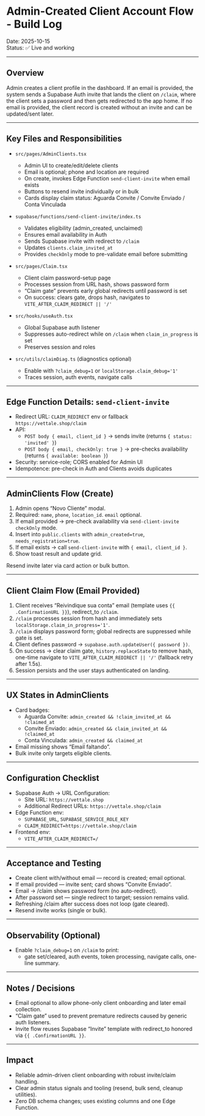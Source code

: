 # Admin-Created Client Account Flow - Build Log

Date: 2025-10-15  
Status: ✅ Live and working

---

## Overview
Admin creates a client profile in the dashboard. If an email is provided, the system sends a Supabase Auth invite that lands the client on `/claim`, where the client sets a password and then gets redirected to the app home. If no email is provided, the client record is created without an invite and can be updated/sent later.

---

## Key Files and Responsibilities

- `src/pages/AdminClients.tsx`
  - Admin UI to create/edit/delete clients
  - Email is optional; phone and location are required
  - On create, invokes Edge Function `send-client-invite` when email exists
  - Buttons to resend invite individually or in bulk
  - Cards display claim status: Aguarda Convite / Convite Enviado / Conta Vinculada

- `supabase/functions/send-client-invite/index.ts`
  - Validates eligibility (admin_created, unclaimed)
  - Ensures email availability in Auth
  - Sends Supabase invite with redirect to `/claim`
  - Updates `clients.claim_invited_at`
  - Provides `checkOnly` mode to pre-validate email before submitting

- `src/pages/Claim.tsx`
  - Client claim password-setup page
  - Processes session from URL hash, shows password form
  - “Claim gate” prevents early global redirects until password is set
  - On success: clears gate, drops hash, navigates to `VITE_AFTER_CLAIM_REDIRECT || '/'`

- `src/hooks/useAuth.tsx`
  - Global Supabase auth listener
  - Suppresses auto-redirect while on `/claim` when `claim_in_progress` is set
  - Preserves session and roles

- `src/utils/claimDiag.ts` (diagnostics optional)
  - Enable with `?claim_debug=1` or `localStorage.claim_debug='1'`
  - Traces session, auth events, navigate calls

---

## Edge Function Details: `send-client-invite`

- Redirect URL: `CLAIM_REDIRECT` env or fallback `https://vettale.shop/claim`
- API:
  - `POST body { email, client_id }` → sends invite (returns `{ status: 'invited' }`)
  - `POST body { email, checkOnly: true }` → pre-checks availability (returns `{ available: boolean }`)
- Security: service-role; CORS enabled for Admin UI
- Idempotence: pre-check in Auth and Clients avoids duplicates

---

## AdminClients Flow (Create)

1) Admin opens “Novo Cliente” modal.  
2) Required: `name`, `phone`, `location_id`. `email` optional.  
3) If email provided → pre-check availability via `send-client-invite` `checkOnly` mode.  
4) Insert into `public.clients` with `admin_created=true`, `needs_registration=true`.  
5) If email exists → call `send-client-invite` with `{ email, client_id }`.  
6) Show toast result and update grid.  

Resend invite later via card action or bulk button.

---

## Client Claim Flow (Email Provided)

1) Client receives “Reivindique sua conta” email (template uses `{{ .ConfirmationURL }}`), redirect_to `/claim`.  
2) `/claim` processes session from hash and immediately sets `localStorage.claim_in_progress='1'`.  
3) `/claim` displays password form; global redirects are suppressed while gate is set.  
4) Client defines password → `supabase.auth.updateUser({ password })`.  
5) On success → clear claim gate, `history.replaceState` to remove hash, one-time navigate to `VITE_AFTER_CLAIM_REDIRECT || '/'` (fallback retry after 1.5s).  
6) Session persists and the user stays authenticated on landing.

---

## UX States in AdminClients

- Card badges:
  - Aguarda Convite: `admin_created && !claim_invited_at && !claimed_at`
  - Convite Enviado: `admin_created && claim_invited_at && !claimed_at`
  - Conta Vinculada: `admin_created && claimed_at`
- Email missing shows “Email faltando”.
- Bulk invite only targets eligible clients.

---

## Configuration Checklist

- Supabase Auth → URL Configuration:
  - Site URL: `https://vettale.shop`
  - Additional Redirect URLs: `https://vettale.shop/claim`
- Edge Function env:
  - `SUPABASE_URL`, `SUPABASE_SERVICE_ROLE_KEY`
  - `CLAIM_REDIRECT=https://vettale.shop/claim`
- Frontend env:
  - `VITE_AFTER_CLAIM_REDIRECT=/`

---

## Acceptance and Testing

- Create client with/without email — record is created; email optional.  
- If email provided — invite sent; card shows “Convite Enviado”.  
- Email → /claim shows password form (no auto-redirect).  
- After password set — single redirect to target; session remains valid.  
- Refreshing /claim after success does not loop (gate cleared).  
- Resend invite works (single or bulk).

---

## Observability (Optional)

- Enable `?claim_debug=1` on `/claim` to print:
  - gate set/cleared, auth events, token processing, navigate calls, one-line summary.

---

## Notes / Decisions

- Email optional to allow phone-only client onboarding and later email collection.  
- “Claim gate” used to prevent premature redirects caused by generic auth listeners.  
- Invite flow reuses Supabase “Invite” template with redirect_to honored via `{{ .ConfirmationURL }}`.

---

## Impact

- Reliable admin-driven client onboarding with robust invite/claim handling.  
- Clear admin status signals and tooling (resend, bulk send, cleanup utilities).  
- Zero DB schema changes; uses existing columns and one Edge Function.
